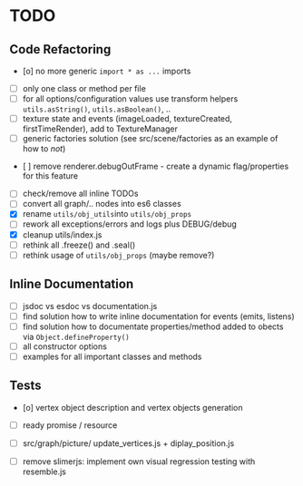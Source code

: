 # TODO

## Code Refactoring

- [o] no more generic `import * as ...` imports
- [ ] only one class or method per file
- [ ] for all options/configuration values use transform helpers `utils.asString()`, `utils.asBoolean()`, ..
- [ ] texture state and events (imageLoaded, textureCreated, firstTimeRender), add to TextureManager
- [ ] generic factories solution (see src/scene/factories as an example of how to *not*)
- [ ] remove renderer.debugOutFrame - create a dynamic flag/properties for this feature
- [ ] check/remove all inline TODOs
- [ ] convert all graph/.. nodes into es6 classes
- [x] rename `utils/obj_utils`into `utils/obj_props`
- [ ] rework all exceptions/errors and logs plus DEBUG/debug
- [x] cleanup utils/index.js
- [ ] rethink all .freeze() and .seal()
- [ ] rethink usage of `utils/obj_props` (maybe remove?)

## Inline Documentation

- [ ] jsdoc vs esdoc vs documentation.js
- [ ] find solution how to write inline documentation for events (emits, listens)
- [ ] find solution how to documentate properties/method added to obects via `Object.defineProperty()`
- [ ] all constructor options
- [ ] examples for all important classes and methods

## Tests

- [o] vertex object description and vertex objects generation
- [ ] ready promise / resource
- [ ] src/graph/picture/ update\_vertices.js + diplay\_position.js
- [ ] remove slimerjs: implement own visual regression testing with resemble.js

